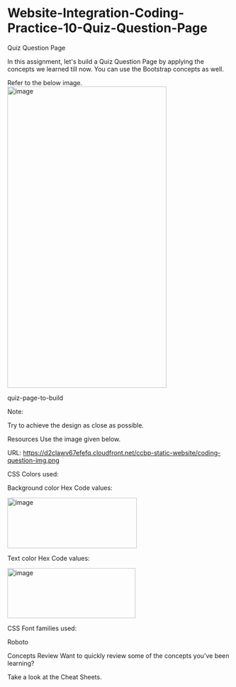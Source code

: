 # Website-Integration-Coding-Practice-10-Quiz-Question-Page

Quiz Question Page

In this assignment, let's build a Quiz Question Page by applying the concepts we learned till now. You can use the Bootstrap concepts as well.



Refer to the below image.
<img width="359" height="680" alt="image" src="https://github.com/user-attachments/assets/69760935-6941-4fe6-a625-dbb97035d82f" />


quiz-page-to-build



Note:

Try to achieve the design as close as possible.

Resources
Use the image given below.

URL: https://d2clawv67efefq.cloudfront.net/ccbp-static-website/coding-question-img.png



CSS Colors used:

Background color Hex Code values:

<img width="292" height="114" alt="image" src="https://github.com/user-attachments/assets/a9541f0c-035f-48fe-b2d6-05917d17e18a" />


Text color Hex Code values:

<img width="289" height="113" alt="image" src="https://github.com/user-attachments/assets/e3bb3cb4-6db7-4f96-8127-4c87f5763446" />

CSS Font families used:

Roboto


Concepts Review
Want to quickly review some of the concepts you’ve been learning?

Take a look at the Cheat Sheets.
